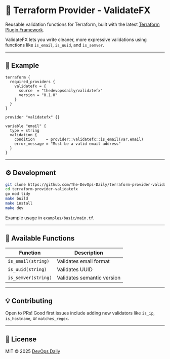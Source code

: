 # 🧩 Terraform Provider - ValidateFX

Reusable validation functions for Terraform, built with the latest [Terraform Plugin Framework](https://github.com/hashicorp/terraform-plugin-framework).

ValidateFX lets you write cleaner, more expressive validations using functions like `is_email`, `is_uuid`, and `is_semver`.

---

## 🚀 Example

```hcl
terraform {
  required_providers {
    validatefx = {
      source  = "thedevopsdaily/validatefx"
      version = "0.1.0"
    }
  }
}

provider "validatefx" {}

variable "email" {
  type = string
  validation {
    condition     = provider::validatefx::is_email(var.email)
    error_message = "Must be a valid email address"
  }
}
````

---

## ⚙️ Development

```bash
git clone https://github.com/The-DevOps-Daily/terraform-provider-validatefx.git
cd terraform-provider-validatefx
go mod tidy
make build
make install
make dev
```

Example usage in `examples/basic/main.tf`.

---

## 🧩 Available Functions

| Function            | Description                |
| ------------------- | -------------------------- |
| `is_email(string)`  | Validates email format     |
| `is_uuid(string)`   | Validates UUID             |
| `is_semver(string)` | Validates semantic version |

---

## 💡 Contributing

Open to PRs!
Good first issues include adding new validators like `is_ip`, `is_hostname`, or `matches_regex`.

---

## 📜 License

MIT © 2025 [DevOps Daily](https://github.com/The-DevOps-Daily)
